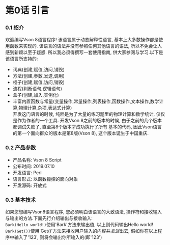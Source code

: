 #  第0话 引言
### 0.1 绍介
欢迎编写Vson 8语言程序! 该语言属于动态解释性语言, 基本上大多数操作都是使用函数来实现的. 该语言的语法并没有参照任何其他语言的语法, 所以不免会让人感到新颖以至于疑惑.
所以我必须得撰写一套使用指南, 供大家参阅与学习.以下是该语言所支持的:
* 词典(创建,赋值,访问,销毁)
* 方法(创建,参数,发送,调用)
* 柜子(创建,赋值,访问,销毁)
* 流程(判断语句,逻辑语句)
* 盒子(创建,加入,实例化) 
* 丰富内置函数与常量(变量操作,常量操作,列表操作,函数操作,文本操作,数学计算,物理计算,杂项,表达式计算)<br/>
开发这门语言的时候, 纯粹是为了大量的练习题里的物理计算和数学统计, 仅仅是作为作者的一个工具.
开发Vson 8之前的版本的时候, 由于之前的几个版本都调试失败了, 直至第8个版本才成功执行了所有
基本的代码, 因此Vson语言的第一个面向群众的版本是第8版(Vson 8), 这个版本诞生于中国重庆.
### 0.2 产品参数
* 产品名称: Vson 8 Script
* 公布时间: 2019.07.10
* 开发语言: Perl
* 语言形式: 以函数操控的面向对象
* 开发源码: 开放式
### 0.3 基本技术
如果您想编写Vson8语言程序, 您必须明白该语言的大致语法, 操作符和接收输入与输出的方法.下面先行介绍输出与接收输入:<br/>
`Bark(Hello world!)`使用'Bark'方法来输出值, 以上则代码输出Hello world!<br/>
`Bark(Get())`使用'Get()'方法来接收用户输入的内容并*发送*出去, 假如你在以上程序中输入了'123', 则将会输出你所输入的(即'123')<br/>

